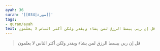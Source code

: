 ```yaml
---
ayah: 36
surah: '[[034|سورة]]'
tags:
- quran/ayah
text: قل إن ربي يبسط الرزق لمن يشاء ويقدر ولكن أكثر الناس لا يعلمون
---
```

> قل إن ربي يبسط الرزق لمن يشاء ويقدر ولكن أكثر الناس لا يعلمون

